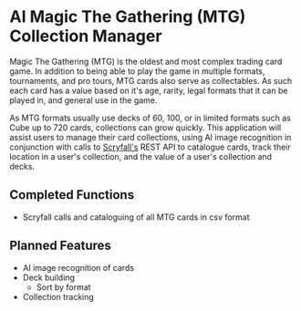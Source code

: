 # AI Magic The Gathering (MTG) Collection Manager

Magic The Gathering (MTG) is the oldest and most complex trading card game. In addition to being able to play the game in multiple formats, 
tournaments, and pro tours, MTG cards also serve as collectables. As such each card has a value based on it's age, rarity, legal formats that it can
be played in, and general use in the game.

As MTG formats usually use decks of 60, 100, or in limited formats such as Cube up to 720 cards, collections can grow quickly. This application will
assist users to manage their card collections, using AI image recognition in conjunction with calls to [Scryfall's](https://scryfall.com/) REST API to catalogue 
cards, track their location in a user's collection, and the value of a user's collection and decks.

## Completed Functions
- Scryfall calls and cataloguing of all MTG cards in csv format

## Planned Features
- AI image recognition of cards
- Deck building
  - Sort by format
- Collection tracking
